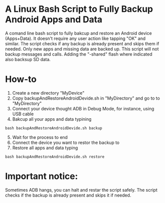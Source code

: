# A Linux Bash Script to Fully Backup Android Apps and Data
A comand line bash script to fully bakcup and restore an Android device (Apps+Data). It doesn't require any user action like tapping "OK" and similar. The script checks if any backup is already present and skips them if needed. Only new apps and missing data are backed up. This script will not backup messages and calls. Adding the "-shared" flash where indicated also backsup SD data.

# How-to
1) Create a new directory "MyDevice"
2) Copy backupAndRestoreAndroidDevide.sh in "MyDirectory" and go to to "MyDirectory"
3) Connect your device thought ADB in Debug Mode, for instance, using USB cable
4) Bakcup all your apps and data typining
```
bash backupAndRestoreAndroidDevide.sh backup
```
5) Wait for the process to end
6) Connect the device you want to restor the backup to
7) Restore all apps and data typing
```
bash backupAndRestoreAndroidDevide.sh restore
```

# Important notice:
Sometimes ADB hangs, you can halt and restar the script safely.
The script checks if the backup is already present and skips it if needed.
